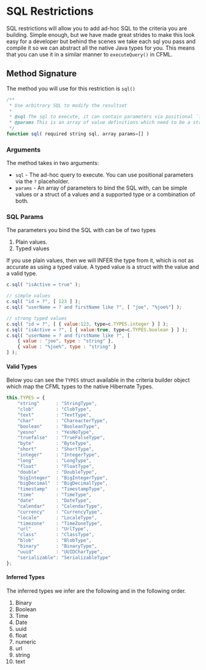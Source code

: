 # SQL Restrictions

SQL restrictions will allow you to add ad-hoc SQL to the criteria you are building. Simple enough, but we have made great strides to make this look easy for a developer but behind the scenes we take each sql you pass and compile it so we can abstract all the native Java types for you. This means that you can use it in a similar manner to `executeQuery()` in CFML.

## Method Signature

The method you will use for this restriction is `sql()`

```javascript
/**
 * Use arbitrary SQL to modify the resultset
 *
 * @sql The sql to execute, it can contain parameters via positional `?` placeholders
 * @params This is an array of value definitions which need to be a struct of { value: , type: } or if the value is a simple value, we will try to infer it's type
 */
function sql( required string sql, array params=[] )
```

### Arguments

The method takes in two arguments:

* `sql` - The ad-hoc query to execute.  You can use positional parameters via the `?` placeholder.
* `params` - An array of parameters to bind the SQL with, can be simple values or a struct of a values and a supported type or a combination of both.

### SQL Params

The parameters you bind the SQL with can be of two types

1. Plain values.
2. Typed values

If you use plain values, then we will INFER the type from it, which is not as accurate as using a typed value. A typed value is a struct with the value and a valid type.

```javascript
c.sql( "isActive = true" );

// simple values
c.sql( "id = ?", [ 123 ] );
c.sql( "userName = ? and firstName like ?", [ "joe", "%joe%"] );

// strong typed values
c.sql( "id = ?", [ { value:123, type=c.TYPES.integer } ] );
c.sql( "isActive = ?", [ { value:true, type=c.TYPES.boolean } ] );
c.sql( "userName = ? and firstName like ?", [
    { value : "joe", type : "string" },
    { value : "%joe%", type : "string" }
] );
```

#### Valid Types

Below you can see the `TYPES` struct available in the criteria builder object which map the CFML types to the native Hibernate Types.

```javascript
this.TYPES = {
    "string"      : "StringType",
    "clob"        : "ClobType",
    "text"        : "TextType",
    "char"        : "ChareacterType",
    "boolean"     : "BooleanType",
    "yesno"       : "YesNoType",
    "truefalse"   : "TrueFalseType",
    "byte"        : "ByteType",
    "short"       : "ShortType",
    "integer"     : "IntegerType",
    "long"        : "LongType",
    "float"       : "FloatType",
    "double"      : "DoubleType",
    "bigInteger"  : "BigIntegerType",
    "bigDecimal"  : "BigDecimalType",
    "timestamp"   : "TimestampType",
    "time"        : "TimeType",
    "date"        : "DateType",
    "calendar"    : "CalendarType",
    "currency"    : "CurrencyType",
    "locale"      : "LocaleType",
    "timezone"    : "TimeZoneType",
    "url"         : "UrlType",
    "class"       : "ClassType",
    "blob"        : "BlobType",
    "binary"      : "BinaryType",
    "uuid"        : "UUIDCharType",
    "serializable": "SerializableType"
};
```

#### Inferred Types

The inferred types we infer are the following and in the following order.

1. Binary
2. Boolean
3. Time
4. Date
5. uuid
6. float
7. numeric
8. url
9. string
10. text
